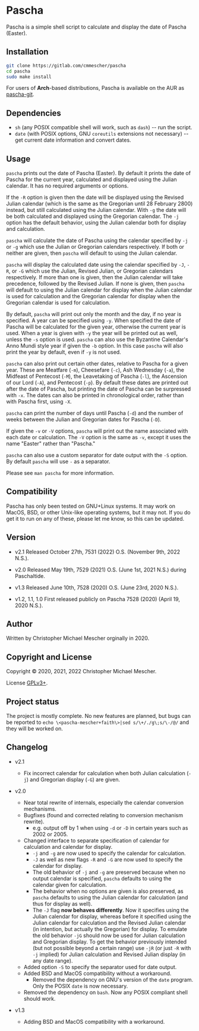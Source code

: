 # Pascha
Pascha is a simple shell script to calculate and display the date of Pascha
(Easter).

## Installation

``` sh
git clone https://gitlab.com/cmmescher/pascha
cd pascha
sudo make install
```

For users of **Arch**-based distributions, Pascha is available on the AUR as [pascha-git](https://aur.archlinux.org/packages/pascha-git).

## Dependencies

- `sh` (any POSIX compatible shell will work, such as `dash`) -- run the script.
- `date` (with POSIX options, GNU `coreutils` extensions not necessary) -- get
  current date information and convert dates.

## Usage

`pascha` prints out the date of Pascha (Easter). By default it prints the date
of Pascha for the current year, calculated and displayed using the Julian
calendar. It has no required arguments or options.

If the `-R` option is given then the date will be displayed using the Revised
Julian calendar (which is the same as the Gregorian until 28 February 2800)
instead, but still calculated using the Julian calendar. With `-g` the date will
be both calculated and displayed using the Gregorian calendar. The `-j` option
has the default behavior, using the Julian calendar both for display and
calculation.

`pascha` will calculate the date of Pascha using the calendar specified by `-j`
or `-g` which use the Julian or Gregorian calendars respectively. If both or
neither are given, then `pascha` will default to using the Julian calendar.

`pascha` will display the calculated date using the calendar specified by `-J`,
`-R`, or `-G` which use the Julian, Revised Julian, or Gregorian calendars
respectively. If more than one is given, then the Julian calendar will take
precedence, followed by the Revised Julian. If none is given, then `pascha` will
default to using the Julian calendar for display when the Julian calendar is
used for calculation and the Gregorian calendar for display when the Gregorian
calendar is used for calculation.

By default, `pascha` will print out only the month and the day, if no year is
specified. A year can be specified using `-y`. When specified the date of Pascha
will be calculated for the given year, otherwise the current year is used. When
a year is given with `-y` the year will be printed out as well, unless the `-s`
option is used. `pascha` can also use the Byzantine Calendar's Anno Mundi style
year if given the `-b` option. In this case `pascha` will also print the year by
default, even if `-y` is not used.

`pascha` can also print out certain other dates, relative to Pascha for a given
year. These are Meatfare (`-m`), Cheesefare (`-c`), Ash Wednesday (`-a`), the
Midfeast of Pentecost (`-M`), the Leavetaking of Pascha (`-l`), the Ascension of
our Lord (`-A`), and Pentecost (`-p`). By default these dates are printed out
after the date of Pascha, but printing the date of Pascha can be surpressed with
`-x`. The dates can also be printed in chronological order, rather than with
Pascha first, using `-X`.

`pascha` can print the number of days until Pascha (`-d`) and the number of weeks
between the Julian and Gregorian dates for Pascha (`-D`).

If given the `-v` or `-V` options, `pascha` will print out the name associated
with each date or calculation. The `-V` option is the same as `-v`, except it
uses the name "Easter" rather than "Pascha."

`pascha` can also use a custom separator for date output with the `-S`
option. By default `pascha` will use `-` as a separator.

Please see `man pascha` for more information.

## Compatibility

Pascha has only been tested on GNU+Linux systems. It may work on MacOS, BSD,
or other Unix-like operating systems, but it may not. If you do get it to run on
any of these, please let me know, so this can be updated.

## Version

- v2.1
Released October 27th, 7531 (2022) O.S. (November 9th, 2022 N.S.).

- v2.0
Released May 19th, 7529 (2021) O.S. (June 1st, 2021 N.S.) during Paschaltide.

- v1.3
Released June 10th, 7528 (2020) O.S. (June 23rd, 2020 N.S.).

- v1.2, 1.1, 1.0
First released publicly on Pascha 7528 (2020) (April 19, 2020 N.S.).

## Author

Written by Christopher Michael Mescher orginally in 2020.

## Copyright and License

Copyright © 2020, 2021, 2022 Christopher Michael Mescher.

License [GPLv3+](https://gnu.org/licenses/gpl.html).

## Project status

The project is mostly complete. No new features are planned, but bugs can be
reported to `echo \<pascha-mescher+faith\>|sed s/\+/./g\;s/\-/@/` and they will
be worked on.

## Changelog

- v2.1
  - Fix incorrect calendar for calculation when both Julian calculation (`-j`) and Gregorian display (`-G`) are given.

- v2.0
  - Near total rewrite of internals, especially the calendar conversion
    mechanisms.
  - Bugfixes (found and corrected relating to conversion mechanism rewrite).
    - e.g. output off by 1 when using `-d` or `-D` in certain years such as 2002
      or 2005.
  - Changed interface to separate specification of calendar for calculation and
    calendar for display.
    - `-j` and `-g` are now used to specify the calendar for calculation.
    - `-J` as well as new flags `-R` and `-G` are now used to specify the
      calendar for display.
    - The old behavior of `-j` and `-g` are preserved because when no output
      calendar is specified, `pascha` defaults to using the calendar given for
      calculation.
    - The behavior when no options are given is also preserved, as `pascha`
      defaults to using the Julian calendar for calculation (and thus for
      display as well).
    - The `-J` flag **now behaves differently**. Now it specifies using the
      Julian calendar for display, whereas before it specified using the Julian
      calendar for calculation and the Revised Julian calendar (in intention,
      but actually the Gregorian) for display. To emulate the old behavior `-jG`
      should now be used for Julian calculation and Gregorian display. To get
      the behavior previously intended (but not possible beyond a certain range)
      use `-jR` (or just `-R` with `-j` implied) for Julian calculation and
      Revised Julian display (in any date range).
  - Added option `-S` to specify the separator used for date output.
  - Added BSD and MacOS compatibility without a workaround.
    - Removed the dependency on GNU's version of the `date` program. Only the
      POSIX `date` is now necessary.
  - Removed the dependency on `bash`. Now any POSIX compliant shell should work.

- v1.3
  - Adding BSD and MacOS compatibility with a workaround.
